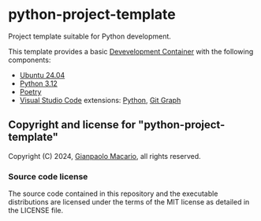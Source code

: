 # python-project-template

Project template suitable for Python development.

This template provides a basic [Devevelopment Container](https://containers.dev/) with the following components:

* [Ubuntu 24.04](https://ubuntu.com/)
* [Python 3.12](https://www.python.org/)
* [Poetry](https://python-poetry.org/)
* [Visual Studio Code](https://code.visualstudio.com/) extensions: [Python](https://marketplace.visualstudio.com/items?itemName=ms-python.python), [Git Graph](https://marketplace.visualstudio.com/items?itemName=mhutchie.git-graph)

## Copyright and license for "python-project-template"

Copyright (C) 2024, [Gianpaolo Macario](https://github.com/gmacario), all rights reserved.

### Source code license

The source code contained in this repository and the executable distributions are licensed under the terms of the MIT license as detailed in the LICENSE file.

<!-- EOF -->
